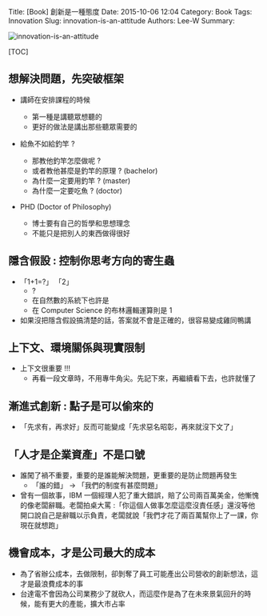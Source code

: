 Title: [Book] 創新是一種態度
Date: 2015-10-06 12:04
Category: Book
Tags: Innovation
Slug: innovation-is-an-attitude
Authors: Lee-W
Summary:

![innovation-is-an-attitude](http://pic.eslite.com/Upload/Product/201506/m/635689172041107500.jpg)

<!--more-->

[TOC]

## 想解決問題，先突破框架

* 講師在安排課程的時候
    * 第一種是講聽眾想聽的
    * 更好的做法是講出那些聽眾需要的

* 給魚不如給釣竿 ?
    * 那教他釣竿怎麼做呢 ?
    * 或者教他甚麼是釣竿的原理 ? (bachelor)
    * 為什麼一定要用釣竿 ? (master)
    * 為什麼一定要吃魚 ? (doctor)

* PHD (Doctor of Philosophy)
    * 博士要有自己的哲學和思想理念
    * 不能只是把別人的東西做得很好

## 隱含假設 : 控制你思考方向的寄生蟲

* 「1+1=?」 「2」
    * ?
    * 在自然數的系統下也許是
    * 在 Computer Science 的布林邏輯運算則是 1
* 如果沒把隱含假設搞清楚的話，答案就不會是正確的，很容易變成雞同鴨講

## 上下文、環境關係與現實限制

* 上下文很重要 !!!
    * 再看一段文章時，不用專牛角尖。先記下來，再繼續看下去，也許就懂了

## 漸進式創新 : 點子是可以偷來的

* 「先求有，再求好」反而可能變成「先求惡名昭彰，再來就沒下文了」

## 「人才是企業資產」不是口號

* 誰闖了禍不重要，重要的是誰能解決問題，更重要的是防止問題再發生
    * 「誰的錯」 → 「我們的制度有甚麼問題」
* 曾有一個故事，IBM 一個經理人犯了重大錯誤，賠了公司兩百萬美金，他慚愧的像老闆辭職。老闆拍桌大罵 :「你這個人做事怎麼這麼沒責任感」還沒等他開口說自己是辭職以示負責，老闆就說「我們才花了兩百萬幫你上了一課，你現在就想跑」

## 機會成本，才是公司最大的成本

* 為了省辦公成本，去做限制，卻剝奪了員工可能產出公司營收的創新想法，這才是最浪費成本的事
* 台達電不會因為公司業務少了就砍人，而這麼作是為了在未來景氣回升的時候，能有更大的產能，擴大市占率
